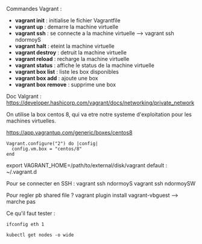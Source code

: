 
Commandes Vagrant :
- **vagrant init** : initialise le fichier Vagrantfile
- **vagrant up** : demarre la machine virtuelle
- **vagrant ssh** : se connecte a la machine virtuelle --> vagrant ssh ndormoyS
- **vagrant halt** : eteint la machine virtuelle
- **vagrant destroy** : detruit la machine virtuelle
- **vagrant reload** : recharge la machine virtuelle
- **vagrant status** : affiche le status de la machine virtuelle
- **vagrant box list** : liste les box disponibles
- **vagrant box add** : ajoute une box
- **vagrant box remove** : supprime une box

Doc Valgrant :
https://developer.hashicorp.com/vagrant/docs/networking/private_network

On utilise la box centos 8, qui va etre notre systeme d'exploitation pour les machines virtuelles.

https://app.vagrantup.com/generic/boxes/centos8
```
Vagrant.configure("2") do |config|
  config.vm.box = "centos/8"
end
```

export VAGRANT_HOME=/path/to/external/disk/vagrant
default : ~/.vagrant.d

Pour se connecter en SSH :
vagrant ssh ndormoyS
vagrant ssh ndormoySW

Pour regler pb shared file ?
vagrant plugin install vagrant-vbguest --> marche pas


Ce qu'il faut tester :
```
ifconfig eth 1
```
```
kubectl get nodes -o wide
```